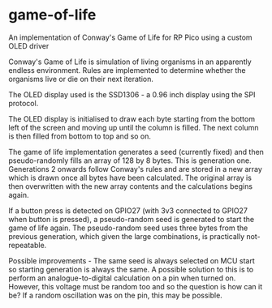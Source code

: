 # game-of-life
An implementation of Conway's Game of Life for RP Pico using a custom OLED driver

Conway's Game of Life is simulation of living organisms in an apparently endless environment. Rules are implemented to determine whether the organisms live or die on their next iteration.

The OLED display used is the SSD1306 - a 0.96 inch display using the SPI protocol.

The OLED display is initialised to draw each byte starting from the bottom left of the screen and moving up until the column is filled. The next column is then filled from bottom to top and so on.

The game of life implementation generates a seed (currently fixed) and then pseudo-randomly fills an array of 128 by 8 bytes. This is generation one. Generations 2 onwards follow Conway's rules and are stored in a new array which is drawn once all bytes have been calculated. The original array is then overwritten with the new array contents and the calculations begins again.

If a button press is detected on GPIO27 (with 3v3 connected to GPIO27 when button is pressed), a pseudo-random seed is generated to start the game of life again. The pseudo-random seed uses three bytes from the previous generation, which given the large combinations, is practically not-repeatable.

Possible improvements - 
The same seed is always selected on MCU start so starting generation is always the same. A possible solution to this is to perform an analogue-to-digital calculation on a pin when turned on. However, this voltage must be random too and so the question is how can it be? If a random oscillation was on the pin, this may be possible. 
